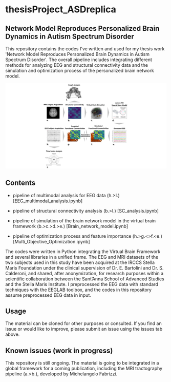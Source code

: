 # thesisProject_ASDreplica

## Network Model Reproduces Personalized Brain Dynamics in Autism Spectrum Disorder

This repository contains the codes I've written and used for my thesis work 'Network Model Reproduces Personalized Brain Dynamics in Autism Spectrum Disorder'. 
The overall pipeline includes integrating different methods for analyzing EEG and structural connectivity data and the simulation and optimization process of the personalized brain network model.




![workflow](./thesis_workflow.png )



## Contents

-  pipeline of multimodal analysis for EEG data (h.>I.) [EEG_multimodal_analysis.ipynb]
        
-  pipeline of structural connectivity analysis (b.>l.) [SC_analysis.ipynb]

-  pipeline of simulation of the brain network model in the virtual brain framework (b.>c.>d.>e.) [Brain_network_model.ipynb]

-  pipeline of optimization process and feature importance (h.>g.<>f.<e.) [Multi_Objective_Optimization.ipynb]

  The codes were written in Python integrating the Virtual Brain Framework and several libraries in a unified frame.
  The EEG and MRI datasets of the two subjects used in this study have been acquired at the IRCCS Stella Maris Foundation under the clinical supervision of Dr. E. Bartolini and Dr. S. Calderoni, and shared, after anonymization, for research purposes within a scientific collaboration between the Sant’Anna School of Advanced Studies and the Stella Maris Institute.
  I preprocessed the EEG data with standard techniques with the EEGLAB toolbox, and the codes in this repository assume preprocessed EEG data in input. 
  
  
## Usage
The material can be cloned for other purposes or consulted.
If you find an issue or would like to improve, please submit an issue using the issues tab above. 

## Known issues (work in progress)
This repository is still ongoing. The material is going to be integrated in a global framework for a coming publication, including the MRI tractography pipeline (a.>b.), developed by Michelangelo Fabrizzi.
